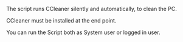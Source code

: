 The script runs CCleaner silently and automatically, to clean the PC.

CCleaner must be installed at the end point.

You can run the Script both as System user or logged in user.